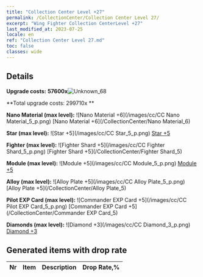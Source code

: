 ```yaml
---
title: "Collection Center Level +27"
permalink: /CollectionCenter/Collection Center Level 27/
excerpt: "Wing Fighter Collection CenterLevel +27"
last_modified_at: 2023-07-25
locale: en
ref: "Collection Center Level 27.md"
toc: false
classes: wide
---
```



## Details

 **Upgrade costs:** **57600x**![Unknown_68](/images/item/bh_img25_p.png)

 **Total upgrade costs: 299710x **

 **Nano Material (max level):** ![Nano Material +6](/images/cc/CC Nano Material_5_p.png) [Nano Material +6](/CollectionCenter/Nano Material_6)

 **Star (max level):** ![Star +5](/images/cc/CC Star_5_p.png) [Star +5](/CollectionCenter/Star_5)

 **Fighter (max level):** ![Fighter Shard +5](/images/cc/CC Fighter Shard_5_p.png) [Fighter Shard +5](/CollectionCenter/Fighter Shard_5)

 **Module (max level):** ![Module +5](/images/cc/CC Module_5_p.png) [Module +5](/CollectionCenter/Module_5)

 **Alloy (max level):** ![Alloy Plate +5](/images/cc/CC Alloy Plate_5_p.png) [Alloy Plate +5](/CollectionCenter/Alloy Plate_5)

 **Pilot EXP Card (max level):** ![Commander EXP Card +5](/images/cc/CC Pilot EXP Card_5_p.png) [Commander EXP Card +5](/CollectionCenter/Commander EXP Card_5)

 **Diamonds (max level):** ![Diamond +3](/images/cc/CC Diamond_3_p.png) [Diamond +3](/CollectionCenter/Diamond_3)

## Generated items with drop rate

  |  Nr |     Item   |    Description   |  Drop Rate,% |
  |:----|:----------:|:-----------------|:-------------|

